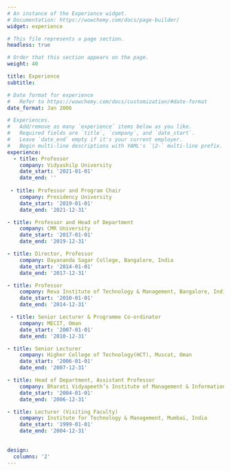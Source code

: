 ```yaml
---
# An instance of the Experience widget.
# Documentation: https://wowchemy.com/docs/page-builder/
widget: experience

# This file represents a page section.
headless: true

# Order that this section appears on the page.
weight: 40

title: Experience
subtitle:

# Date format for experience
#   Refer to https://wowchemy.com/docs/customization/#date-format
date_format: Jan 2006

# Experiences.
#   Add/remove as many `experience` items below as you like.
#   Required fields are `title`, `company`, and `date_start`.
#   Leave `date_end` empty if it's your current employer.
#   Begin multi-line descriptions with YAML's `|2-` multi-line prefix.
experience:
  - title: Professor
    company: Vidyashilp University
    date_start: '2021-01-01'
    date_end: ''
 
 - title: Professor and Program Chair	 
    company: Presidency University 
    date_start: '2019-01-01'
    date_end: '2021-12-31'

- title: Professor and Head of Department	 
    company: CMR University 
    date_start: '2017-01-01'
    date_end: '2019-12-31'

- title: Director, Professor	 
    company: Dayananda Sagar College, Bangalore, India 
    date_start: '2014-01-01'
    date_end: '2017-12-31'

- title: Professor	 
    company: Reva Institute of Technology & Management, Bangalore, India 
    date_start: '2010-01-01'
    date_end: '2014-12-31'

 - title: Senior Lecturer & Programme Co-ordinator	 
    company: MECIT, Oman 
    date_start: '2007-01-01'
    date_end: '2010-12-31'

- title: Senior Lecturer	 
    company: Higher College of Technology(HCT), Muscat, Oman 
    date_start: '2006-01-01'
    date_end: '2007-12-31'

- title: Head of Department, Assistant Professor 
    company: Bharati Vidyapeeth’s Institute of Management & Information Technology, Navi Mumbai, India 
    date_start: '2004-01-01'
    date_end: '2006-12-31'

- title: Lecturer (Visiting Faculty)
    company: Institute for Technology & Management, Mumbai, India 
    date_start: '1999-01-01'
    date_end: '2004-12-31'
    
    
design:
  columns: '2'
---
```

